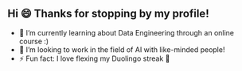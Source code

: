 ## Hi 😄 Thanks for stopping by my profile!

- 🌱 I’m currently learning about Data Engineering through an online course :)
- 👯 I’m looking to work in the field of AI with like-minded people!
- ⚡ Fun fact: I love flexing my Duolingo streak 🦉
